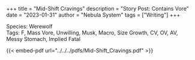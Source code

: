 +++
title = "Mid-Shift Cravings"
description = "Story Post: Contains Vore"
date = "2023-01-31"
author = "Nebula System"
tags = ["Writing"]
+++

Species: Werewolf\
Tags: F, Mass Vore, Unwilling, Musk, Macro, Size Growth, CV, OV, AV, Messy Stomach, Implied Fatal

{{< embed-pdf url="../../../pdfs/Mid-Shift_Cravings.pdf" >}}